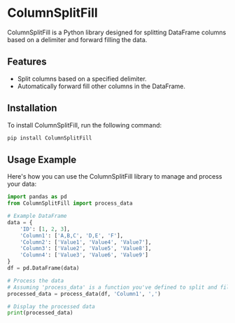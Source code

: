 
# ColumnSplitFill

ColumnSplitFill is a Python library designed for splitting DataFrame columns based on a delimiter and forward filling the data.

## Features

- Split columns based on a specified delimiter.
- Automatically forward fill other columns in the DataFrame.

## Installation

To install ColumnSplitFill, run the following command:

```bash
pip install ColumnSplitFill
```

## Usage Example

Here's how you can use the ColumnSplitFill library to manage and process your data:

```python
import pandas as pd
from ColumnSplitFill import process_data

# Example DataFrame
data = {
    'ID': [1, 2, 3],
    'Column1': ['A,B,C', 'D,E', 'F'],
    'Column2': ['Value1', 'Value4', 'Value7'],
    'Column3': ['Value2', 'Value5', 'Value8'],
    'Column4': ['Value3', 'Value6', 'Value9']
}
df = pd.DataFrame(data)

# Process the data
# Assuming 'process_data' is a function you've defined to split and fill the columns
processed_data = process_data(df, 'Column1', ',')

# Display the processed data
print(processed_data)
```
```
